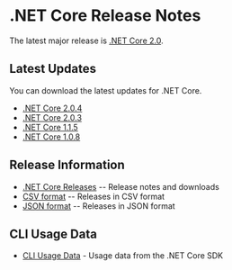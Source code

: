 # .NET Core Release Notes

The latest major release is [.NET Core 2.0](2.0/2.0.0.md).

## Latest Updates

You can download the latest updates for .NET Core.

* [.NET Core 2.0.4](download-archives/2.0.4.md)
* [.NET Core 2.0.3](download-archives/2.0.3.md)
* [.NET Core 1.1.5](download-archives/1.1.5.md)
* [.NET Core 1.0.8](download-archives/1.0.8.md)

## Release Information

* [.NET Core Releases](download-archive.md) -- Release notes and downloads
* [CSV format](releases.csv) -- Releases in CSV format
* [JSON format](releases.json) -- Releases in JSON format

## CLI Usage Data

* [CLI Usage Data](cli-usage-data.md) - Usage data from the .NET Core SDK

